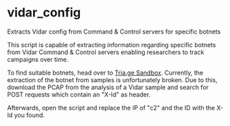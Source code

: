 # vidar_config
Extracts Vidar config from Command &amp; Control servers for specific botnets

This script is capable of extracting information regarding specific botnets from Vidar Command & Control servers enabling researchers to track campaigns over time.

To find suitable botnets, head over to [Tria.ge Sandbox](https://tria.ge/s?q=family%3avidar). Currently, the extraction of the botnet from samples is unfortunately broken. Due to this, download the PCAP from the analysis of a Vidar sample and search for POST requests which contain an "X-Id" as header. 

Afterwards, open the script and replace the IP of "c2" and the ID with the X-Id you found.


